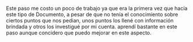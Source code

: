 
Este paso me costo un poco de trabajo ya que era la primera vez que hacía este tipo de Documento, a pesar de que no tenía el conocimiento sobre ciertos puntos que nos pedian, unos puntos los llené con información brindada y otros los investigué por mi cuenta. aprendí bastante en este paso aunque concidero que puedo mejorar en este aspecto.
